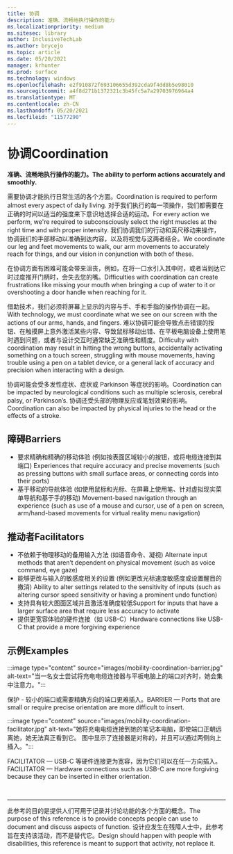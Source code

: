 ```yaml
---
title: 协调
description: 准确、流畅地执行操作的能力
ms.localizationpriority: medium
ms.sitesec: library
author: InclusiveTechLab
ms.author: brycejo
ms.topic: article
ms.date: 05/20/2021
manager: krhunter
ms.prod: surface
ms.technology: windows
ms.openlocfilehash: e2f910872f693106655d392cda9f4dd8b5e98010
ms.sourcegitcommit: a4f8d271b1372321c3b45fc5a7a29703976964a4
ms.translationtype: MT
ms.contentlocale: zh-CN
ms.lasthandoff: 05/20/2021
ms.locfileid: "11577290"
---
```

# <a name="coordination"></a><span data-ttu-id="ea165-103">协调</span><span class="sxs-lookup"><span data-stu-id="ea165-103">Coordination</span></span>

**<span data-ttu-id="ea165-104">准确、流畅地执行操作的能力。</span><span class="sxs-lookup"><span data-stu-id="ea165-104">The ability to perform actions accurately and smoothly.</span></span>**

<span data-ttu-id="ea165-105">需要协调才能执行日常生活的各个方面。</span><span class="sxs-lookup"><span data-stu-id="ea165-105">Coordination is required to perform almost every aspect of daily living.</span></span> <span data-ttu-id="ea165-106">对于我们执行的每一项操作，我们都需要在正确的时间以适当的强度来下意识地选择合适的运动。</span><span class="sxs-lookup"><span data-stu-id="ea165-106">For every action we perform, we're required to subconsciously select the right muscles at the right time and with proper intensity.</span></span> <span data-ttu-id="ea165-107">我们协调我们的行动和英尺移动来操作，协调我们的手部移动以准确到达内容，以及将视觉与这两者结合。</span><span class="sxs-lookup"><span data-stu-id="ea165-107">We coordinate our leg and feet movements to walk, our arm movements to accurately reach for things, and our vision in conjunction with both of these.</span></span>

<span data-ttu-id="ea165-108">在协调方面有困难可能会带来沮丧，例如，在将一口水引入其中时，或者当到达它时过度推开门柄时，会失去您的嘴。</span><span class="sxs-lookup"><span data-stu-id="ea165-108">Difficulties with coordination can create frustrations like missing your mouth when bringing a cup of water to it or overshooting a door handle when reaching for it.</span></span>

<span data-ttu-id="ea165-109">借助技术，我们必须将屏幕上显示的内容与手、手和手指的操作协调在一起。</span><span class="sxs-lookup"><span data-stu-id="ea165-109">With technology, we must coordinate what we see on our screen with the actions of our arms, hands, and fingers.</span></span> <span data-ttu-id="ea165-110">难以协调可能会导致点击错误的按钮、在触摸屏上意外激活某些内容、导致鼠标移动出错、在平板电脑设备上使用笔时遇到问题，或者与设计交互时通常缺乏准确性和精度。</span><span class="sxs-lookup"><span data-stu-id="ea165-110">Difficulty with coordination may result in hitting the wrong buttons, accidentally activating something on a touch screen, struggling with mouse movements, having trouble using a pen on a tablet device, or a general lack of accuracy and precision when interacting with a design.</span></span>

<span data-ttu-id="ea165-111">协调可能会受多发性症状、症状或 Parkinson 等症状的影响。</span><span class="sxs-lookup"><span data-stu-id="ea165-111">Coordination can be impacted by neurological conditions such as multiple sclerosis, cerebral palsy, or Parkinson’s.</span></span> <span data-ttu-id="ea165-112">协调还受头部的物理反应或笔划效果的影响。</span><span class="sxs-lookup"><span data-stu-id="ea165-112">Coordination can also be impacted by physical injuries to the head or the effects of a stroke.</span></span>

## <a name="barriers"></a><span data-ttu-id="ea165-113">障碍</span><span class="sxs-lookup"><span data-stu-id="ea165-113">Barriers</span></span>

* <span data-ttu-id="ea165-114">要求精确和精确的移动体验 (例如按表面区域较小的按钮，或将电缆连接到其端口) </span><span class="sxs-lookup"><span data-stu-id="ea165-114">Experiences that require accuracy and precise movements (such as pressing buttons with small surface areas, or connecting cords into their ports)</span></span>
* <span data-ttu-id="ea165-115">基于移动的导航体验 (如使用鼠标和光标、在屏幕上使用笔、针对虚拟现实菜单导航和基于手的移动) </span><span class="sxs-lookup"><span data-stu-id="ea165-115">Movement-based navigation through an experience (such as use of a mouse and cursor, use of a pen on screen, arm/hand-based movements for virtual reality menu navigation)</span></span>

## <a name="facilitators"></a><span data-ttu-id="ea165-116">推动者</span><span class="sxs-lookup"><span data-stu-id="ea165-116">Facilitators</span></span>
* <span data-ttu-id="ea165-117">不依赖于物理移动的备用输入方法 (如语音命令、凝视) </span><span class="sxs-lookup"><span data-stu-id="ea165-117">Alternate input methods that aren’t dependent on physical movement (such as voice command, eye gaze)</span></span>
* <span data-ttu-id="ea165-118">能够更改与输入的敏感度相关的设置 (例如更改光标速度敏感度或设置醒目的撤消) </span><span class="sxs-lookup"><span data-stu-id="ea165-118">Ability to alter settings related to the sensitivity of inputs (such as altering cursor speed sensitivity or having a prominent undo function)</span></span>
* <span data-ttu-id="ea165-119">支持具有较大图面区域并且激活准确度较低</span><span class="sxs-lookup"><span data-stu-id="ea165-119">Support for inputs that have a larger surface area that require less accuracy to activate</span></span>
* <span data-ttu-id="ea165-120">提供更宽容体验的硬件连接（如 USB-C）</span><span class="sxs-lookup"><span data-stu-id="ea165-120">Hardware connections like USB-C that provide a more forgiving experience</span></span>


## <a name="examples"></a><span data-ttu-id="ea165-121">示例</span><span class="sxs-lookup"><span data-stu-id="ea165-121">Examples</span></span>

:::image type="content" source="images/mobility-coordination-barrier.jpg" alt-text="当一名女士尝试将充电电缆连接器与平板电脑上的端口对齐时，她会集中注意力。":::

<span data-ttu-id="ea165-123">保护 - 较小的端口或需要精确方向的端口更难插入。</span><span class="sxs-lookup"><span data-stu-id="ea165-123">BARRIER — Ports that are small or require precise orientation are more difficult to insert.</span></span>

:::image type="content" source="images/mobility-coordination-facilitator.jpg" alt-text="她将充电电缆连接到她的笔记本电脑，即使端口正朝远离她，她无法真正看到它。 图中显示了连接器是对称的，并且可以通过两侧向上插入。":::

<span data-ttu-id="ea165-126">FACILITATOR — USB-C 等硬件连接更为宽容，因为它们可以在任一方向插入。</span><span class="sxs-lookup"><span data-stu-id="ea165-126">FACILITATOR — Hardware connections such as USB-C are more forgiving because they can be inserted in either orientation.</span></span>

&nbsp;

[comment]: # (Footer 语句)
___
<span data-ttu-id="ea165-128">此参考的目的是提供人们可用于记录并讨论功能的各个方面的概念。</span><span class="sxs-lookup"><span data-stu-id="ea165-128">The purpose of this reference is to provide concepts people can use to document and discuss aspects of function.</span></span> <span data-ttu-id="ea165-129">设计应发生在残障人士中，此参考旨在支持该活动，而不是替代它。</span><span class="sxs-lookup"><span data-stu-id="ea165-129">Design should happen with people with disabilities, this reference is meant to support that activity, not replace it.</span></span> 